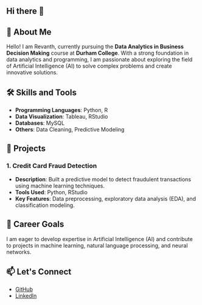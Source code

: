 ## Hi there 👋
## 👋 About Me
Hello! I am Revanth, currently pursuing the **Data Analytics in Business Decision Making** course at **Durham College**. With a strong foundation in data analytics and programming, I am passionate about exploring the field of Artificial Intelligence (AI) to solve complex problems and create innovative solutions.


## 🛠️ Skills and Tools
- **Programming Languages**: Python, R
- **Data Visualization**: Tableau, RStudio
- **Databases**: MySQL
- **Others**: Data Cleaning, Predictive Modeling


## 📂 Projects
### 1. Credit Card Fraud Detection
- **Description**: Built a predictive model to detect fraudulent transactions using machine learning techniques.
- **Tools Used**: Python, RStudio
- **Key Features**: Data preprocessing, exploratory data analysis (EDA), and classification modeling.


## 🌟 Career Goals
I am eager to develop expertise in Artificial Intelligence (AI) and contribute to projects in machine learning, natural language processing, and neural networks.


## 📫 Let's Connect
- [GitHub](https://github.com/Revanth9902)
- [LinkedIn](https://www.linkedin.com/in/your-profile/)
